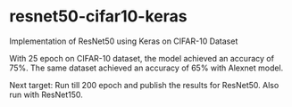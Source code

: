 # resnet50-cifar10-keras
Implementation of ResNet50 using Keras on CIFAR-10 Dataset

With 25 epoch on CIFAR-10 dataset, the model achieved an accuracy of 75%. The same dataset achieved an accuracy  of 65% with Alexnet model.

Next target: Run till 200 epoch and publish the results for ResNet50.
Also run with ResNet150.
